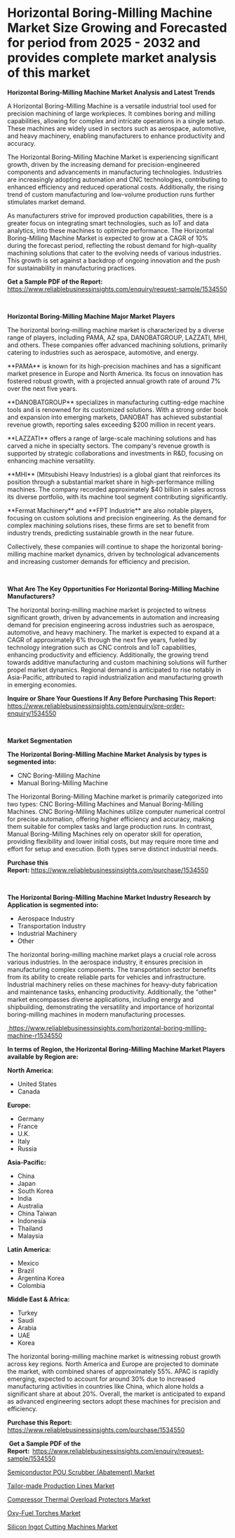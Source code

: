 <p><h1>Horizontal Boring-Milling Machine Market Size Growing and Forecasted for period from 2025 - 2032 and provides complete market analysis of this market</h1></p><p><strong>Horizontal Boring-Milling Machine Market Analysis and Latest Trends</strong></p>
<p><p>A Horizontal Boring-Milling Machine is a versatile industrial tool used for precision machining of large workpieces. It combines boring and milling capabilities, allowing for complex and intricate operations in a single setup. These machines are widely used in sectors such as aerospace, automotive, and heavy machinery, enabling manufacturers to enhance productivity and accuracy.</p><p>The Horizontal Boring-Milling Machine Market is experiencing significant growth, driven by the increasing demand for precision-engineered components and advancements in manufacturing technologies. Industries are increasingly adopting automation and CNC technologies, contributing to enhanced efficiency and reduced operational costs. Additionally, the rising trend of custom manufacturing and low-volume production runs further stimulates market demand.</p><p>As manufacturers strive for improved production capabilities, there is a greater focus on integrating smart technologies, such as IoT and data analytics, into these machines to optimize performance. The Horizontal Boring-Milling Machine Market is expected to grow at a CAGR of 10% during the forecast period, reflecting the robust demand for high-quality machining solutions that cater to the evolving needs of various industries. This growth is set against a backdrop of ongoing innovation and the push for sustainability in manufacturing practices.</p></p>
<p><strong>Get a Sample PDF of the Report:&nbsp;</strong> <a href="https://www.reliablebusinessinsights.com/enquiry/request-sample/1534550?utm_campaign=1119&utm_medium=2&utm_source=Github&utm_content=ia&utm_term=11042025&utm_id=horizontal-boring-milling-machine">https://www.reliablebusinessinsights.com/enquiry/request-sample/1534550</a></p>
<p>&nbsp;</p>
<p><strong>Horizontal Boring-Milling Machine Major Market Players</strong></p>
<p><p>The horizontal boring-milling machine market is characterized by a diverse range of players, including PAMA, AZ spa, DANOBATGROUP, LAZZATI, MHI, and others. These companies offer advanced machining solutions, primarily catering to industries such as aerospace, automotive, and energy.</p><p>**PAMA** is known for its high-precision machines and has a significant market presence in Europe and North America. Its focus on innovation has fostered robust growth, with a projected annual growth rate of around 7% over the next five years. </p><p>**DANOBATGROUP** specializes in manufacturing cutting-edge machine tools and is renowned for its customized solutions. With a strong order book and expansion into emerging markets, DANOBAT has achieved substantial revenue growth, reporting sales exceeding $200 million in recent years.</p><p>**LAZZATI** offers a range of large-scale machining solutions and has carved a niche in specialty sectors. The company's revenue growth is supported by strategic collaborations and investments in R&D, focusing on enhancing machine versatility.</p><p>**MHI** (Mitsubishi Heavy Industries) is a global giant that reinforces its position through a substantial market share in high-performance milling machines. The company recorded approximately $40 billion in sales across its diverse portfolio, with its machine tool segment contributing significantly.</p><p>**Fermat Machinery** and **FPT Industrie** are also notable players, focusing on custom solutions and precision engineering. As the demand for complex machining solutions rises, these firms are set to benefit from industry trends, predicting sustainable growth in the near future.</p><p>Collectively, these companies will continue to shape the horizontal boring-milling machine market dynamics, driven by technological advancements and increasing customer demands for efficiency and precision.</p></p>
<p>&nbsp;</p>
<p><strong>What Are The Key Opportunities For Horizontal Boring-Milling Machine Manufacturers?</strong></p>
<p><p>The horizontal boring-milling machine market is projected to witness significant growth, driven by advancements in automation and increasing demand for precision engineering across industries such as aerospace, automotive, and heavy machinery. The market is expected to expand at a CAGR of approximately 6% through the next five years, fueled by technology integration such as CNC controls and IoT capabilities, enhancing productivity and efficiency. Additionally, the growing trend towards additive manufacturing and custom machining solutions will further propel market dynamics. Regional demand is anticipated to rise notably in Asia-Pacific, attributed to rapid industrialization and manufacturing growth in emerging economies.</p></p>
<p><strong>Inquire or Share Your Questions If Any Before Purchasing This Report:</strong> <a href="https://www.reliablebusinessinsights.com/enquiry/pre-order-enquiry/1534550?utm_campaign=1119&utm_medium=2&utm_source=Github&utm_content=ia&utm_term=11042025&utm_id=horizontal-boring-milling-machine">https://www.reliablebusinessinsights.com/enquiry/pre-order-enquiry/1534550</a></p>
<p>&nbsp;</p>
<p><strong>Market Segmentation</strong></p>
<p><strong>The Horizontal Boring-Milling Machine Market Analysis by types is segmented into:</strong></p>
<p><ul><li>CNC Boring-Milling Machine</li><li>Manual Boring-Milling Machine</li></ul></p>
<p><p>The Horizontal Boring-Milling Machine market is primarily categorized into two types: CNC Boring-Milling Machines and Manual Boring-Milling Machines. CNC Boring-Milling Machines utilize computer numerical control for precise automation, offering higher efficiency and accuracy, making them suitable for complex tasks and large production runs. In contrast, Manual Boring-Milling Machines rely on operator skill for operation, providing flexibility and lower initial costs, but may require more time and effort for setup and execution. Both types serve distinct industrial needs.</p></p>
<p><strong>Purchase this Report:&nbsp;</strong><a href="https://www.reliablebusinessinsights.com/purchase/1534550?utm_campaign=1119&utm_medium=2&utm_source=Github&utm_content=ia&utm_term=11042025&utm_id=horizontal-boring-milling-machine">https://www.reliablebusinessinsights.com/purchase/1534550</a></p>
<p>&nbsp;</p>
<p><strong>The Horizontal Boring-Milling Machine Market Industry Research by Application is segmented into:</strong></p>
<p><ul><li>Aerospace Industry</li><li>Transportation Industry</li><li>Industrial Machinery</li><li>Other</li></ul></p>
<p><p>The horizontal boring-milling machine market plays a crucial role across various industries. In the aerospace industry, it ensures precision in manufacturing complex components. The transportation sector benefits from its ability to create reliable parts for vehicles and infrastructure. Industrial machinery relies on these machines for heavy-duty fabrication and maintenance tasks, enhancing productivity. Additionally, the "other" market encompasses diverse applications, including energy and shipbuilding, demonstrating the versatility and importance of horizontal boring-milling machines in modern manufacturing processes.</p></p>
<p><a href="https://www.reliablebusinessinsights.com/horizontal-boring-milling-machine-r1534550?utm_campaign=1119&utm_medium=2&utm_source=Github&utm_content=ia&utm_term=11042025&utm_id=horizontal-boring-milling-machine">&nbsp;https://www.reliablebusinessinsights.com/horizontal-boring-milling-machine-r1534550</a></p>
<p><strong>In terms of Region, the Horizontal Boring-Milling Machine Market Players available by Region are:</strong></p>
<p>
    <p> <strong> North America: </strong>
        <ul>
            <li>United States</li>
            <li>Canada</li>
        </ul>
        </p> 
    <p> <strong> Europe: </strong>
        <ul>
            <li>Germany</li>
            <li>France</li>
            <li>U.K.</li>
            <li>Italy</li>
            <li>Russia</li>
        </ul>
        </p> 
    <p> <strong> Asia-Pacific: </strong>
        <ul>
            <li>China</li>
            <li>Japan</li>
            <li>South Korea</li>
            <li>India</li>
            <li>Australia</li>
            <li>China Taiwan</li>
            <li>Indonesia</li>
            <li>Thailand</li>
            <li>Malaysia</li>
        </ul>
        </p> 
    <p> <strong> Latin America: </strong>
        <ul>
            <li>Mexico</li>
            <li>Brazil</li>
            <li>Argentina Korea</li>
            <li>Colombia</li>
        </ul>
        </p> 
    <p> <strong> Middle East & Africa: </strong>
        <ul>
            <li>Turkey</li>
            <li>Saudi</li>
            <li>Arabia</li>
            <li>UAE</li>
            <li>Korea</li>
        </ul>
    </p>
    </p>
<p><p>The horizontal boring-milling machine market is witnessing robust growth across key regions. North America and Europe are projected to dominate the market, with combined shares of approximately 55%. APAC is rapidly emerging, expected to account for around 30% due to increased manufacturing activities in countries like China, which alone holds a significant share at about 20%. Overall, the market is anticipated to expand as advanced engineering sectors adopt these machines for precision and efficiency.</p></p>
<p><strong>Purchase this Report: </strong><a href="https://www.reliablebusinessinsights.com/purchase/1534550?utm_campaign=1119&utm_medium=2&utm_source=Github&utm_content=ia&utm_term=11042025&utm_id=horizontal-boring-milling-machine">https://www.reliablebusinessinsights.com/purchase/1534550</a></p>
<p>&nbsp;<strong>Get a Sample PDF of the Report:&nbsp;&nbsp;</strong><a href="https://www.reliablebusinessinsights.com/enquiry/request-sample/1534550?utm_campaign=1119&utm_medium=2&utm_source=Github&utm_content=ia&utm_term=11042025&utm_id=horizontal-boring-milling-machine">https://www.reliablebusinessinsights.com/enquiry/request-sample/1534550</a></p>
<p><strong></strong></p>
<p><p><a href="https://github.com/bhuraoutenc8/Market-Research-Report-List-1/blob/main/semiconductor-pou-scrubber-abatement-market.md?utm_campaign=1119&utm_medium=2&utm_source=Github&utm_content=ia&utm_term=11042025&utm_id=horizontal-boring-milling-machine">Semiconductor POU Scrubber (Abatement) Market</a></p><p><a href="https://github.com/guyerkanakwu/Market-Research-Report-List-1/blob/main/tailor-made-production-lines-market.md?utm_campaign=1119&utm_medium=2&utm_source=Github&utm_content=ia&utm_term=11042025&utm_id=horizontal-boring-milling-machine">Tailor-made Production Lines Market</a></p><p><a href="https://github.com/tandepinho3p/Market-Research-Report-List-1/blob/main/compressor-thermal-overload-protectors-market.md?utm_campaign=1119&utm_medium=2&utm_source=Github&utm_content=ia&utm_term=11042025&utm_id=horizontal-boring-milling-machine">Compressor Thermal Overload Protectors Market</a></p><p><a href="https://github.com/cezilfinerv9/Market-Research-Report-List-1/blob/main/oxy-fuel-torches-market.md?utm_campaign=1119&utm_medium=2&utm_source=Github&utm_content=ia&utm_term=11042025&utm_id=horizontal-boring-milling-machine">Oxy-Fuel Torches Market</a></p><p><a href="https://github.com/syskamazucqa/Market-Research-Report-List-1/blob/main/silicon-ingot-cutting-machines-market.md?utm_campaign=1119&utm_medium=2&utm_source=Github&utm_content=ia&utm_term=11042025&utm_id=horizontal-boring-milling-machine">Silicon Ingot Cutting Machines Market</a></p></p>
